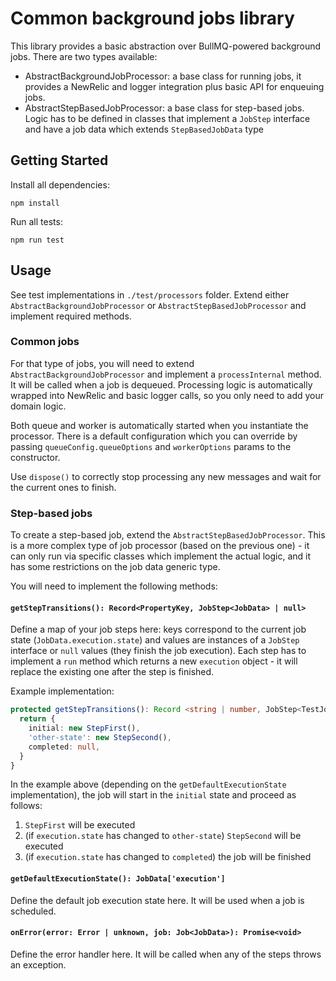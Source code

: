 # Common background jobs library

This library provides a basic abstraction over BullMQ-powered background jobs. There are two types available:

- AbstractBackgroundJobProcessor: a base class for running jobs, it provides a NewRelic and logger integration plus
  basic API for enqueuing jobs.
- AbstractStepBasedJobProcessor: a base class for step-based jobs. Logic has to be defined in classes that implement
  a `JobStep` interface and have a job data which extends `StepBasedJobData` type

## Getting Started

Install all dependencies:

```shell
npm install
```

Run all tests:

```shell
npm run test
```

## Usage

See test implementations in `./test/processors` folder. Extend either `AbstractBackgroundJobProcessor` or
`AbstractStepBasedJobProcessor` and implement required methods.

### Common jobs

For that type of jobs, you will need to extend `AbstractBackgroundJobProcessor` and implement a `processInternal` method.
It will be called when a job is dequeued. Processing logic is automatically wrapped into NewRelic and basic logger calls,
so you only need to add your domain logic.

Both queue and worker is automatically started when you instantiate the processor. There is a default configuration which
you can override by passing `queueConfig.queueOptions` and `workerOptions` params to the constructor.

Use `dispose()` to correctly stop processing any new messages and wait for the current ones to finish.

### Step-based jobs

To create a step-based job, extend the `AbstractStepBasedJobProcessor`. This is a more complex type of job processor (based on the previous one) - it can only run via specific classes which
implement the actual logic, and it has some restrictions on the job data generic type.

You will need to implement the following methods:

#### `getStepTransitions(): Record<PropertyKey, JobStep<JobData> | null>`

Define a map of your job steps here: keys correspond to the current job state (`JobData.execution.state`) and values
are instances of a `JobStep` interface or `null` values (they finish the job execution). Each step has to implement a
`run` method which returns a new `execution` object - it will replace the existing one after
the step is finished.

Example implementation:

```typescript
protected getStepTransitions(): Record <string | number, JobStep<TestJobData> | null> {
  return {
    initial: new StepFirst(),
    'other-state': new StepSecond(),
    completed: null,
  }
}
```

In the example above (depending on the `getDefaultExecutionState` implementation), the job will start in the `initial`
state and proceed as follows:

1. `StepFirst` will be executed
2. (if `execution.state` has changed to `other-state`) `StepSecond` will be executed
3. (if `execution.state` has changed to `completed`) the job will be finished

#### `getDefaultExecutionState(): JobData['execution']`

Define the default job execution state here. It will be used when a job is scheduled.

#### `onError(error: Error | unknown, job: Job<JobData>): Promise<void>`

Define the error handler here. It will be called when any of the steps throws an exception.

